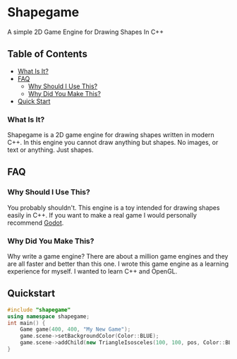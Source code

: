 # Shapegame
A simple 2D Game Engine for Drawing Shapes In C++

## Table of Contents
* [What Is It?](#wat)
* [FAQ](#faq)
  * [Why Should I Use This?](#shouldi)
  * [Why Did You Make This?](#why)
* [Quick Start](#quickstart)


<a name="wat"></a>
### What Is It?
Shapegame is a 2D game engine for drawing shapes written in modern C++.
In this engine you cannot draw anything but shapes. No images, or text or anything. Just shapes.

## FAQ
<a name="faq" />


<a name="shouldi"></a>

### Why Should I Use This?
You probably shouldn't. This engine is a toy intended for drawing shapes easily in C++. If you want to make a real game I would
personally recommend [Godot](https://godotengine.org/).


<a name="why"></a>

### Why Did You Make This?
Why write a game engine? There are about a million game engines and they are all faster and better than this one.
I wrote this game engine as a learning experience for myself. I wanted to learn C++ and OpenGL.



## Quickstart

```C++
#include "shapegame"
using namespace shapegame;
int main() {
	Game game(400, 400, "My New Game");
	game.scene->setBackgroundColor(Color::BLUE);
	game.scene->addChild(new TriangleIsosceles(100, 100, pos, Color::BLACK));
}
```
